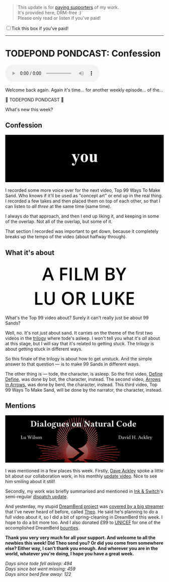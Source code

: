 > This update is for [paying supporters](https://patreon.com/TodePond) of my work.<br>
> It's provided here, DRM-free :)<br>
> Please only read or listen if you've paid!

<input id="paid-checkbox" type="checkbox"><label for="paid-checkbox">Tick this box if you've paid!</label>

<script>
  const key = 'pondcast/paid'
  const paid = localStorage.getItem(key)
  const checkbox = document.getElementById('paid-checkbox')
  if (paid) {
    checkbox.checked = true
  }
  checkbox.addEventListener('change', () => {
    if (checkbox.checked) {
      localStorage.setItem(key, 'true')
    } else {
      localStorage.removeItem(key)
    }
  })
</script>

<hr>

# TODEPOND PONDCAST: Confession

<audio controls>
  <source src="1.m4a" type="audio/x-m4a">
</audio>

Welcome back again. Again it's time... for another weekly episode... of the...

🐸 TODEPOND PONDCAST 🐸

What's new this week?

## Confession

![Dear tode](1.png)

I recorded some more voice over for the next video, Top 99 Ways To Make Sand. Who knows if it'll be used as "concept art" or end up in the real thing. I recorded a few takes and then placed them on top of each other, so that I can listen to _all three_ at the same time (same time).

I always do that approach, and then I end up liking it, and keeping in some of the overlap. Not all of the overlap, but some of it.

That section I recorded was important to get down, because it completely breaks up the tempo of the video (about halfway through).

## What it's about

![film by lu or luke](2.png)

What's the Top 99 video about? Surely it can't really just be about 99 Sands?

Well, no. It's not _just_ about sand. It carries on the theme of the first two videos in the [trilogy](https://www.youtube.com/playlist?list=PL9uRa69RF-7wCDlX55WjK7-gEb9nb3UPm) where tode's asleep. I won't tell you what it's _all_ about at this stage, but I will say that it's related to getting _stuck_. The trilogy is about getting stuck in different ways.

So this finale of the trilogy is about how to get unstuck. And the simple answer to that question — is to make 99 Sands in different ways.

The other thing is — tode, the character, is asleep. So the first video, [Define Define](https://www.youtube.com/watch?v=ZMklf0vUl18), was done by bot, the character, instead. The second video, [Arrows in Arrows](https://www.youtube.com/watch?v=DNBKdU6XrLY), was done by berd, the character, instead. This third video, Top 99 Ways To Make Sand, will be done by the narrator, the character, instead.

## Mentions

![dialogues on natural code](3.png)

I was mentioned in a few places this week. Firstly, [Dave Ackley](https://www.cs.unm.edu/~ackley/) spoke a little bit about our collaboration work, in his monthly [update video](https://www.youtube.com/watch?v=mSM7Js644DI). Nice to see him smiling about it still!

Secondly, my work was briefly summarised and mentioned in [Ink & Switch](https://www.inkandswitch.com/)'s semi-regular [dispatch update](https://www.inkandswitch.com/newsletter/dispatch-004/).

And yesterday, my stupid [DreamBerd project](https://github.com/TodePond/DreamBerd) was [covered by a big streamer](https://www.youtube.com/live/NBF39o6XZZ8?si=ZNVas2gvMkcIYHvB&t=13674) that I've never heard of before, called [Theo](https://www.youtube.com/live/NBF39o6XZZ8?si=ZNVas2gvMkcIYHvB&t=13674). He said he's planning to do a full video about it, so I did a bit of spring-cleaning in DreamBerd this week. I hope to do a bit more too. And I also donated £99 to [UNICEF](https://www.unicef.org/) for one of the accomplished DreamBerd [bounties](https://github.com/TodePond/DreamBerd/discussions/616).

**Thank you very very much for all your support. And welcome to all the newbies this week! Did Theo send you? Or did you come from somewhere else? Either way, I can't thank you enough. And wherever you are in the world, whatever you're doing, I hope you have a great week.**

_Days since tode fell asleep: 494_<br>
_Days since bot went missing: 459_<br>
_Days since berd flew away: 122_
